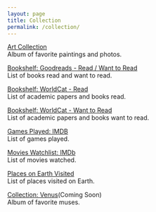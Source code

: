 ```yaml
---
layout: page
title: Collection
permalink: /collection/
---
```


<a href="https://photos.app.goo.gl/Yk3KEZGj9Dd2FnDe9">Art Collection</a>
<br>
Album of favorite paintings and photos.

<a href="https://www.goodreads.com/review/list/95737422?shelf=read&sort=date_added">Bookshelf: Goodreads - Read / Want to Read</a>
<br>
List of books read and want to read.

<a href="https://search.worldcat.org/lists/e5a60fd2-2a1c-4955-ad18-7e11acc51338">Bookshelf: WorldCat - Read</a>
<br>
List of academic papers and books read.

<a href="https://search.worldcat.org/lists/fdbabad1-a2f1-487e-b94f-11e92f9ae5fe">Bookshelf: WorldCat - Want to Read</a>
<br>
List of academic papers and books want to read.

<a href="https://www.imdb.com/list/ls567765043">Games Played: IMDB</a>
<br>
List of games played.

<a href="https://www.imdb.com/user/ur85826373/watchlist?sort=date_added%2Cdesc&view=detail">Movies Watchlist: IMDb</a>
<br>
List of movies watched.

<a href="https://maps.app.goo.gl/vmtWzydsvTrD4k5t5">Places on Earth Visited</a>
<br>
List of places visited on Earth.

<a href="">Collection: Venus</a>(Coming Soon)
<br>
Album of favorite muses.
